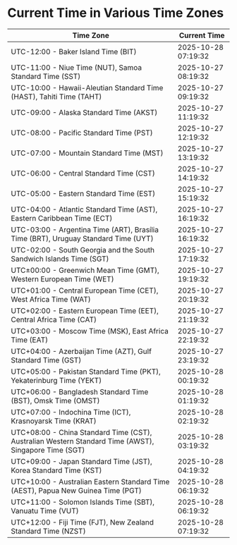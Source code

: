 # Current Time in Various Time Zones

| Time Zone | Current Time |
|-----------|--------------|
| UTC-12:00 - Baker Island Time (BIT) | 2025-10-28 07:19:32 |
| UTC-11:00 - Niue Time (NUT), Samoa Standard Time (SST) | 2025-10-27 08:19:32 |
| UTC-10:00 - Hawaii-Aleutian Standard Time (HAST), Tahiti Time (TAHT) | 2025-10-27 09:19:32 |
| UTC-09:00 - Alaska Standard Time (AKST) | 2025-10-27 11:19:32 |
| UTC-08:00 - Pacific Standard Time (PST) | 2025-10-27 12:19:32 |
| UTC-07:00 - Mountain Standard Time (MST) | 2025-10-27 13:19:32 |
| UTC-06:00 - Central Standard Time (CST) | 2025-10-27 14:19:32 |
| UTC-05:00 - Eastern Standard Time (EST) | 2025-10-27 15:19:32 |
| UTC-04:00 - Atlantic Standard Time (AST), Eastern Caribbean Time (ECT) | 2025-10-27 16:19:32 |
| UTC-03:00 - Argentina Time (ART), Brasília Time (BRT), Uruguay Standard Time (UYT) | 2025-10-27 16:19:32 |
| UTC-02:00 - South Georgia and the South Sandwich Islands Time (SGT) | 2025-10-27 17:19:32 |
| UTC±00:00 - Greenwich Mean Time (GMT), Western European Time (WET) | 2025-10-27 19:19:32 |
| UTC+01:00 - Central European Time (CET), West Africa Time (WAT) | 2025-10-27 20:19:32 |
| UTC+02:00 - Eastern European Time (EET), Central Africa Time (CAT) | 2025-10-27 21:19:32 |
| UTC+03:00 - Moscow Time (MSK), East Africa Time (EAT) | 2025-10-27 22:19:32 |
| UTC+04:00 - Azerbaijan Time (AZT), Gulf Standard Time (GST) | 2025-10-27 23:19:32 |
| UTC+05:00 - Pakistan Standard Time (PKT), Yekaterinburg Time (YEKT) | 2025-10-28 00:19:32 |
| UTC+06:00 - Bangladesh Standard Time (BST), Omsk Time (OMST) | 2025-10-28 01:19:32 |
| UTC+07:00 - Indochina Time (ICT), Krasnoyarsk Time (KRAT) | 2025-10-28 02:19:32 |
| UTC+08:00 - China Standard Time (CST), Australian Western Standard Time (AWST), Singapore Time (SGT) | 2025-10-28 03:19:32 |
| UTC+09:00 - Japan Standard Time (JST), Korea Standard Time (KST) | 2025-10-28 04:19:32 |
| UTC+10:00 - Australian Eastern Standard Time (AEST), Papua New Guinea Time (PGT) | 2025-10-28 06:19:32 |
| UTC+11:00 - Solomon Islands Time (SBT), Vanuatu Time (VUT) | 2025-10-28 06:19:32 |
| UTC+12:00 - Fiji Time (FJT), New Zealand Standard Time (NZST) | 2025-10-28 07:19:32 |
